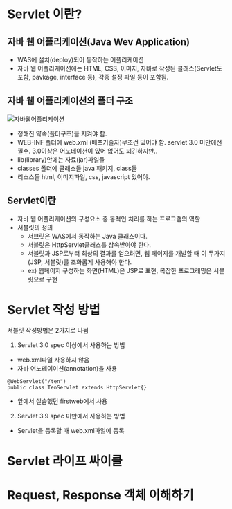 # Servlet 이란?
## 자바 웹 어플리케이션(Java Wev Application)
- WAS에 설치(deploy)되어 동작하는 어플리케이션
- 자바 웹 어플리케이션에는 HTML, CSS, 이미지, 자바로 작성된 클래스(Servlet도 포함, pavkage, interface 등), 각종 설정 파일 등이 포함됨.

## 자바 웹 어플리케이션의 폴더 구조
![자바웹어플리케이션](https://cphinf.pstatic.net/mooc/20180124_133/15167752967943AqfC_PNG/1_5_1_____.PNG)
- 정해진 약속(폴더구조)을 지켜야 함.
- WEB-INF 폴더에 web.xml (배포기술자)무조건 있어야 함. servlet 3.0 미만에선 필수. 3.0이상은 어노테이션이 있어 없어도 되긴하지만..
- lib(library)안에는 자료(jar)파일들
- classes 폴더에 클래스들 java 패키지, class들
- 리소스들 html, 이미지파일, css, javascript 있어야.

## Servlet이란
- 자바 웹 어플리케이션의 구성요소 중 동적인 처리를 하는 프로그램의 역할
- 서블릿의 정의
    - 서브릿은 WAS에서 동작하는 Java 클래스이다.
    - 서블릿은 HttpServlet클래스를 상속받아야 한다.
    - 서블릿과 JSP로부터 최상의 결과를 얻으려면, 웹 페이지를 개발할 때 이 두가지(JSP, 서블릿)를 조화롭게 사용해야 한다.
    - ex) 웹페이지 구성하는 화면(HTML)은 JSP로 표현, 복잡한 프로그래밍은 서블릿으로 구현

# Servlet 작성 방법
서블릿 작성방법은 2가지로 나뉨
1. Servlet 3.0 spec 이상에서 사용하는 방법
- web.xml파일 사용하지 않음
- 자바 어노테이이션(annotation)을 사용
```
@WebServlet("/ten")
public class TenServlet extends HttpServlet{}
```
- 앞에서 실습했던 firstweb에서 사용



2. Servlet 3.9 spec 미만에서 사용하는 방법
- Servlet을 등록할 때 web.xml파일에 등록

# Servlet 라이프 싸이클

# Request, Response 객체 이해하기

